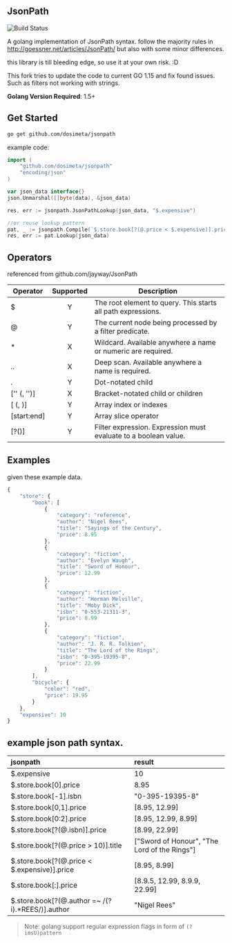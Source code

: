 JsonPath
----------------

![Build Status](https://travis-ci.org/dosimeta/jsonpath.svg?branch=master)

A golang implementation of JsonPath syntax.
follow the majority rules in http://goessner.net/articles/JsonPath/
but also with some minor differences.

this library is till bleeding edge, so use it at your own risk. :D

This fork tries to update the code to current GO 1.15 and fix found issues. Such as filters not working with strings.

**Golang Version Required**: 1.5+

Get Started
------------

```bash
go get github.com/dosimeta/jsonpath
```

example code:

```go
import (
    "github.com/dosimeta/jsonpath"
    "encoding/json"
)

var json_data interface{}
json.Unmarshal([]byte(data), &json_data)

res, err := jsonpath.JsonPathLookup(json_data, "$.expensive")

//or reuse lookup pattern
pat, _ := jsonpath.Compile(`$.store.book[?(@.price < $.expensive)].price`)
res, err := pat.Lookup(json_data)
```

Operators
--------
referenced from github.com/jayway/JsonPath

| Operator | Supported | Description |
| ---- | :---: | ---------- |
| $ 					  | Y | The root element to query. This starts all path expressions. |
| @ 				      | Y | The current node being processed by a filter predicate. |
| * 					  | X | Wildcard. Available anywhere a name or numeric are required. |
| .. 					  | X | Deep scan. Available anywhere a name is required. |
| .<name> 				  | Y | Dot-notated child |
| ['<name>' (, '<name>')] | X | Bracket-notated child or children |
| [<number> (, <number>)] | Y | Array index or indexes |
| [start:end] 			  | Y | Array slice operator |
| [?(<expression>)] 	  | Y | Filter expression. Expression must evaluate to a boolean value. |

Examples
--------
given these example data.

```javascript
{
    "store": {
        "book": [
            {
                "category": "reference",
                "author": "Nigel Rees",
                "title": "Sayings of the Century",
                "price": 8.95
            },
            {
                "category": "fiction",
                "author": "Evelyn Waugh",
                "title": "Sword of Honour",
                "price": 12.99
            },
            {
                "category": "fiction",
                "author": "Herman Melville",
                "title": "Moby Dick",
                "isbn": "0-553-21311-3",
                "price": 8.99
            },
            {
                "category": "fiction",
                "author": "J. R. R. Tolkien",
                "title": "The Lord of the Rings",
                "isbn": "0-395-19395-8",
                "price": 22.99
            }
        ],
        "bicycle": {
            "color": "red",
            "price": 19.95
        }
    },
    "expensive": 10
}
```
example json path syntax.
----

| jsonpath | result|
| :--------- | :-------|
| $.expensive 			                           | 10|
| $.store.book[0].price                            | 8.95|
| $.store.book[-1].isbn                            | "0-395-19395-8"|
| $.store.book[0,1].price                          | [8.95, 12.99]   |
| $.store.book[0:2].price                          | [8.95, 12.99, 8.99]|
| $.store.book[?(@.isbn)].price                    |  [8.99, 22.99] |
| $.store.book[?(@.price > 10)].title              | ["Sword of Honour", "The Lord of the Rings"]|
| $.store.book[?(@.price < $.expensive)].price     | [8.95, 8.99] |
| $.store.book[:].price                            | [8.9.5, 12.99, 8.9.9, 22.99] |
| $.store.book[?(@.author =~ /(?i).*REES/)].author | "Nigel Rees" |

> Note: golang support regular expression flags in form of `(?imsU)pattern`
